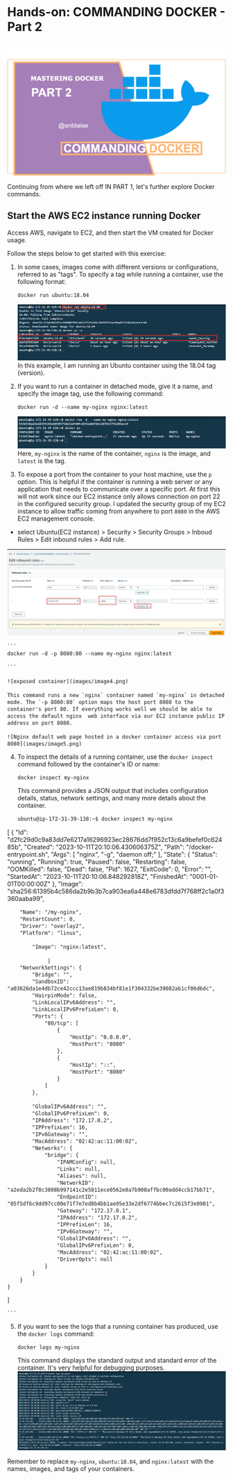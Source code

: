 # Hands-on: COMMANDING DOCKER - Part 2

![Alt text](<../PART 2/Images/image0.png>)

Continuing from where we left off IN PART 1, let's further explore Docker commands.

## Start the AWS EC2 instance running Docker

Access AWS, navigate to EC2, and then start the VM created for Docker usage.

Follow the steps below to get started with this exercise:

1. In some cases, images come with different versions or configurations, referred to as "tags". To specify a tag while running a container, use the following format:
    
    ```
    docker run ubuntu:18.04
    
    ```
    ![ubuntu 18.04 container](images/image1.png)
    In this example,  I am running an Ubuntu container using the 18.04 tag (version).
    
2. If you want to run a container in detached mode, give it a name, and specify the image tag, use the following command:
    
    ```
    docker run -d --name my-nginx nginx:latest
    
    ```
    ![Alt text](images/image2.png)
    Here, `my-nginx` is the name of the container, `nginx` is the image, and `latest` is the tag.
    
3. To expose a port from the container to your host machine, use the `p` option. This is helpful if the container is running a web server or any application that   needs to communicate over a specific port. At first this will not work since our EC2 instance only allows connection on port 22 in the configured security group. I updated the security group of my EC2 instance to allow traffic coming from anywhere to port `8080` in the AWS EC2 management console. 

* select Ubuntu(EC2 instance) > Security > Security Groups > Inboud Rules > Edit inbound rules > Add rule. 

![updated security rule](images/image3.png)
    
    ```
    docker run -d -p 8080:80 --name my-nginx nginx:latest
    
    ```

    ![exposed container](images/image4.png)

    This command runs a new `nginx` container named `my-nginx` in detached mode. The `-p 8080:80` option maps the host port 8080 to the container's port 80. If everything works well we should be able to access the default nginx  web interface via our EC2 instance public IP address on port 8080. 

    ![Nginx default web page hosted in a docker container access via port 8080](images/image5.png)

    
4. To inspect the details of a running container, use the `docker inspect` command followed by the container's ID or name:
    
    ```
    docker inspect my-nginx
    
    ```
    
    
    This command provides a JSON output that includes configuration details, status, network settings, and many more details about the container.

    ```bash
    ubuntu@ip-172-31-39-138:~$ docker inspect my-nginx
[
    {
        "Id": "d2fc29d0c9a83dd7e6217a16296923ec28676dd7f952c13c6a9befef0c62485b",
        "Created": "2023-10-11T20:10:06.430606375Z",
        "Path": "/docker-entrypoint.sh",
        "Args": [
            "nginx",
            "-g",
            "daemon off;"
        ],
        "State": {
            "Status": "running",
            "Running": true,
            "Paused": false,
            "Restarting": false,
            "OOMKilled": false,
            "Dead": false,
            "Pid": 1627,
            "ExitCode": 0,
            "Error": "",
            "StartedAt": "2023-10-11T20:10:06.848292818Z",
            "FinishedAt": "0001-01-01T00:00:00Z"
        },
        "Image": "sha256:61395b4c586da2b9b3b7ca903ea6a448e6783dfdd7f768ff2c1a0f3360aaba99",
   

        "Name": "/my-nginx",
        "RestartCount": 0,
        "Driver": "overlay2",
        "Platform": "linux",
       
            "Image": "nginx:latest",
    
                 |
        "NetworkSettings": {
            "Bridge": "",
            "SandboxID": "a03626da1e4db72ce42ccc13ae819b834bf81e1f304332be39082ab1cf06d6dc",
            "HairpinMode": false,
            "LinkLocalIPv6Address": "",
            "LinkLocalIPv6PrefixLen": 0,
            "Ports": {
                "80/tcp": [
                    {
                        "HostIp": "0.0.0.0",
                        "HostPort": "8080"
                    },
                    {
                        "HostIp": "::",
                        "HostPort": "8080"
                    }
                ]
            },
         
            "GlobalIPv6Address": "",
            "GlobalIPv6PrefixLen": 0,
            "IPAddress": "172.17.0.2",
            "IPPrefixLen": 16,
            "IPv6Gateway": "",
            "MacAddress": "02:42:ac:11:00:02",
            "Networks": {
                "bridge": {
                    "IPAMConfig": null,
                    "Links": null,
                    "Aliases": null,
                    "NetworkID": "a2eda2b2f8c3808b997141c2e5811ece0562e8a7b908affbc00add4ccb17bb71",
                    "EndpointID": "05f5df6c9dd97cc00e71f7e7ed8b4bb1ae95e33e2df6774bbec7c2615f3e0981",
                    "Gateway": "172.17.0.1",
                    "IPAddress": "172.17.0.2",
                    "IPPrefixLen": 16,
                    "IPv6Gateway": "",
                    "GlobalIPv6Address": "",
                    "GlobalIPv6PrefixLen": 0,
                    "MacAddress": "02:42:ac:11:00:02",
                    "DriverOpts": null
                }
            }
        }
    }
]
    
    ```
    
5. If you want to see the logs that a running container has produced, use the `docker logs` command:
    
    ```
    docker logs my-nginx
    
    ```
    
    This command displays the standard output and standard error of the container. It's very helpful for debugging purposes.
    ![Container Logs](images/image6.png)

Remember to replace `my-nginx`, `ubuntu:18.04`, and `nginx:latest` with the names, images, and tags of your containers.